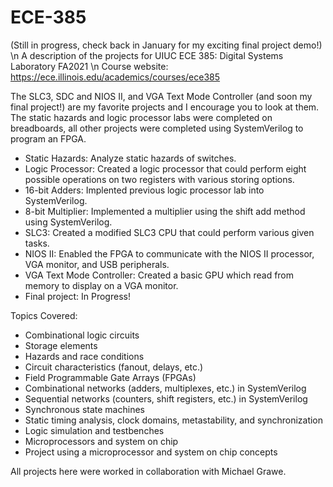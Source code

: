 # ECE-385
(Still in progress, check back in January for my exciting final project demo!)  \n
A description of the projects for UIUC ECE 385: Digital Systems Laboratory FA2021  \n
Course website: https://ece.illinois.edu/academics/courses/ece385

The SLC3, SDC and NIOS II, and VGA Text Mode Controller (and soon my final project!) are my favorite projects and I encourage you to look at them. 
The static hazards and logic processor labs were completed on breadboards, all other projects were completed using SystemVerilog to program an FPGA.
- Static Hazards: Analyze static hazards of switches.
- Logic Processor: Created a logic processor that could perform eight possible operations on two registers with various storing options.
- 16-bit Adders: Implented previous logic processor lab into SystemVerilog.
- 8-bit Multiplier: Implemented a multiplier using the shift add method using SystemVerilog.
- SLC3: Created a modified SLC3 CPU that could perform various given tasks.
- NIOS II: Enabled the FPGA to communicate with the NIOS II processor, VGA monitor, and USB peripherals.
- VGA Text Mode Controller: Created a basic GPU which read from memory to display on a VGA monitor. 
- Final project: In Progress!

Topics Covered:
- Combinational logic circuits
- Storage elements
- Hazards and race conditions
- Circuit characteristics (fanout, delays, etc.)
- Field Programmable Gate Arrays (FPGAs)
- Combinational networks (adders, multiplexes, etc.) in SystemVerilog
- Sequential networks (counters, shift registers, etc.) in SystemVerilog
- Synchronous state machines
- Static timing analysis, clock domains, metastability, and synchronization
- Logic simulation and testbenches
- Microprocessors and system on chip
- Project using a microprocessor and system on chip concepts

All projects here were worked in collaboration with Michael Grawe.
